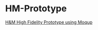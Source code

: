 # HM-Prototype
[H&amp;M High Fidelity Prototype using Moqup](https://app.moqups.com/JQNxyK1vvBX4uRObAFlaQ2VIoxHsz4Ex/view/page/a8ebe55dd)
